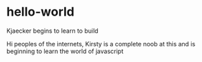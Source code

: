 # hello-world
Kjaecker begins to learn to build

Hi peoples of the internets, 
Kirsty is a complete noob at this and is beginning to learn the world of javascript
